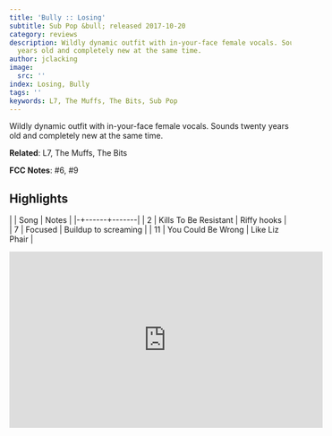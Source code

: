 ```yaml
---
title: 'Bully :: Losing'
subtitle: Sub Pop &bull; released 2017-10-20
category: reviews
description: Wildly dynamic outfit with in-your-face female vocals. Sounds twenty
  years old and completely new at the same time.
author: jclacking
image:
  src: ''
index: Losing, Bully
tags: ''
keywords: L7, The Muffs, The Bits, Sub Pop
---
```

Wildly dynamic outfit with in-your-face female vocals. Sounds twenty years old and completely new at the same time.<!--more-->

**Related**: L7, The Muffs, The Bits

**FCC Notes**: #6, #9

## Highlights

| | Song | Notes |
|-+------+-------|
| 2 | Kills To Be Resistant | Riffy hooks |
| 7 | Focused | Buildup to screaming |
| 11 | You Could Be Wrong | Like Liz Phair |

<div class="tlo-detail-video"><iframe width="560" height="315" src="https://www.youtube.com/embed/0HdYkTGPTe8" frameborder="0" allow="autoplay; encrypted-media" allowfullscreen></iframe></div>

